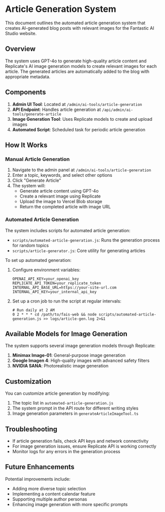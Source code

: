 # Article Generation System

This document outlines the automated article generation system that creates AI-generated blog posts with relevant images for the Fantastic AI Studio website.

## Overview

The system uses GPT-4o to generate high-quality article content and Replicate's AI image generation models to create relevant images for each article. The generated articles are automatically added to the blog with appropriate metadata.

## Components

1. **Admin UI Tool**: Located at `/admin/ai-tools/article-generation`
2. **API Endpoint**: Handles article generation at `/api/admin/ai-tools/generate-article`
3. **Image Generation Tool**: Uses Replicate models to create and upload images
4. **Automated Script**: Scheduled task for periodic article generation

## How It Works

### Manual Article Generation

1. Navigate to the admin panel at `/admin/ai-tools/article-generation`
2. Enter a topic, keywords, and select other options
3. Click "Generate Article"
4. The system will:
   - Generate article content using GPT-4o
   - Create a relevant image using Replicate
   - Upload the image to Vercel Blob storage
   - Return the completed article with image URL

### Automated Article Generation

The system includes scripts for automated article generation:

- `scripts/automated-article-generation.js`: Runs the generation process for random topics
- `scripts/article-generator.js`: Core utility for generating articles

To set up automated generation:

1. Configure environment variables:
   ```
   OPENAI_API_KEY=your_openai_key
   REPLICATE_API_TOKEN=your_replicate_token
   INTERNAL_API_BASE_URL=https://your-site-url.com
   INTERNAL_API_KEY=your_internal_api_key
   ```

2. Set up a cron job to run the script at regular intervals:
   ```
   # Run daily at 2 AM
   0 2 * * * cd /path/to/fais-web && node scripts/automated-article-generation.js >> logs/article-gen.log 2>&1
   ```

## Available Models for Image Generation

The system supports several image generation models through Replicate:

1. **Minimax Image-01**: General-purpose image generation
2. **Google Imagen 4**: High-quality images with advanced safety filters
3. **NVIDIA SANA**: Photorealistic image generation

## Customization

You can customize article generation by modifying:

1. The topic list in `automated-article-generation.js`
2. The system prompt in the API route for different writing styles
3. Image generation parameters in `generateArticleImageTool.ts`

## Troubleshooting

- If article generation fails, check API keys and network connectivity
- For image generation issues, ensure Replicate API is working correctly
- Monitor logs for any errors in the generation process

## Future Enhancements

Potential improvements include:

- Adding more diverse topic selection
- Implementing a content calendar feature
- Supporting multiple author personas
- Enhancing image generation with more specific prompts
